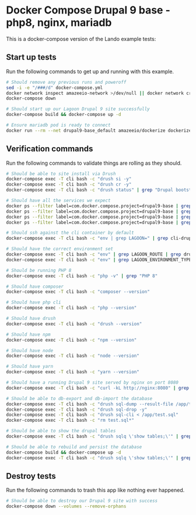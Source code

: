Docker Compose Drupal 9 base - php8, nginx, mariadb
===================================================

This is a docker-compose version of the Lando example tests:

Start up tests
--------------

Run the following commands to get up and running with this example.

```bash
# Should remove any previous runs and poweroff
sed -i -e "/###/d" docker-compose.yml
docker network inspect amazeeio-network >/dev/null || docker network create amazeeio-network
docker-compose down

# Should start up our Lagoon Drupal 9 site successfully
docker-compose build && docker-compose up -d

# Ensure mariadb pod is ready to connect
docker run --rm --net drupal9-base_default amazeeio/dockerize dockerize -wait tcp://mariadb:3306 -timeout 1m
```

Verification commands
---------------------

Run the following commands to validate things are rolling as they should.

```bash
# Should be able to site install via Drush
docker-compose exec -T cli bash -c "drush si -y"
docker-compose exec -T cli bash -c "drush cr -y"
docker-compose exec -T cli bash -c "drush status" | grep "Drupal bootstrap" | grep "Successful"

# Should have all the services we expect
docker ps --filter label=com.docker.compose.project=drupal9-base | grep Up | grep drupal9-base_nginx_1
docker ps --filter label=com.docker.compose.project=drupal9-base | grep Up | grep drupal9-base_mariadb_1
docker ps --filter label=com.docker.compose.project=drupal9-base | grep Up | grep drupal9-base_php_1
docker ps --filter label=com.docker.compose.project=drupal9-base | grep Up | grep drupal9-base_cli_1

# Should ssh against the cli container by default
docker-compose exec -T cli bash -c "env | grep LAGOON=" | grep cli-drupal

# Should have the correct environment set
docker-compose exec -T cli bash -c "env" | grep LAGOON_ROUTE | grep drupal9-base.docker.amazee.io
docker-compose exec -T cli bash -c "env" | grep LAGOON_ENVIRONMENT_TYPE | grep development

# Should be running PHP 8
docker-compose exec -T cli bash -c "php -v" | grep "PHP 8"

# Should have composer
docker-compose exec -T cli bash -c "composer --version"

# Should have php cli
docker-compose exec -T cli bash -c "php --version"

# Should have drush
docker-compose exec -T cli bash -c "drush --version"

# Should have npm
docker-compose exec -T cli bash -c "npm --version"

# Should have node
docker-compose exec -T cli bash -c "node --version"

# Should have yarn
docker-compose exec -T cli bash -c "yarn --version"

# Should have a running Drupal 9 site served by nginx on port 8080
docker-compose exec -T cli bash -c "curl -kL http://nginx:8080" | grep "Drush Site-Install"

# Should be able to db-export and db-import the database
docker-compose exec -T cli bash -c "drush sql-dump --result-file /app/test.sql"
docker-compose exec -T cli bash -c "drush sql-drop -y"
docker-compose exec -T cli bash -c "drush sql-cli < /app/test.sql"
docker-compose exec -T cli bash -c "rm test.sql*"

# Should be able to show the drupal tables
docker-compose exec -T cli bash -c "drush sqlq \'show tables;\'" | grep users

# Should be able to rebuild and persist the database
docker-compose build && docker-compose up -d
docker-compose exec -T cli bash -c "drush sqlq \'show tables;\'" | grep users
```

Destroy tests
-------------

Run the following commands to trash this app like nothing ever happened.

```bash
# Should be able to destroy our Drupal 9 site with success
docker-compose down --volumes --remove-orphans
```
